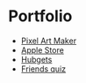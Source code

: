 # Portfolio


- [Pixel Art Maker](https://AdelinaLipsa.github.io/proiect-final/pixel_art_maker/index.html)
- [Apple Store](https://AdelinaLipsa.github.io/proiect-final/apple_store/pages/index.html)
- [Hubgets](https://AdelinaLipsa.github.io/proiect-final/hubgets_project/index.html)
- [Friends quiz](https://AdelinaLipsa.github.io/proiect-final/friends_quiz/index.html)
